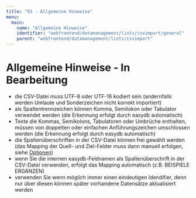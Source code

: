 ```yaml
---
title: "93 - Allgemeine Hinweise"
menu:
  main:
    name: "Allgemeine Hinweise"
    identifier: "webfrontend/datamanagement/lists/csvimport/general"
    parent: "webfrontend/datamanagement/lists/csvimport"
---
```

# Allgemeine Hinweise - In Bearbeitung

- die CSV-Datei muss UTF-8 oder UTF-16 kodiert sein (andernfalls werden Umlaute und Sonderzeichen nicht korrekt importiert)
- als Spaltentrennzeichen können Komma, Semilokon oder Tabulator verwendet werden (die Erkennung erfolgt durch easydb automatisch)
- Texte die Kommas, Semikolons, Tabulatoren oder Umbrüche enthalten, müssen von doppelten oder einfachen Anführungszeichen umschlossen werden (die Erkennung erfolgt durch easydb automatisch)
- die Spaltenüberschriften in der CSV-Datei können frei gewählt werden (das Mapping der Quell- und Ziel-Felder muss dann manuell erfolgen, siehe [Optionen](../options))
- wenn Sie die internen easydb-Feldnamen als Spaltenüberschrift in der CSV-Datei verwenden, erfolgt das Mapping automatisch (z.B. BEISPIELE ERGÄNZEN)
- verwenden Sie wenn möglich immer einen eindeutigen Idendifier, denn nur über diesen können später vorhandene Datensätze aktualisiert werden
